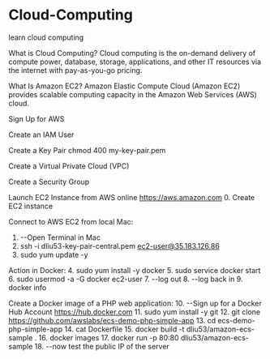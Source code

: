 # Cloud-Computing
learn cloud computing

What is Cloud Computing?
Cloud computing is the on-demand delivery of compute power, database, storage, applications, and other IT resources via the internet with pay-as-you-go pricing.

What Is Amazon EC2?
Amazon Elastic Compute Cloud (Amazon EC2) provides scalable computing capacity in the Amazon Web Services (AWS) cloud. 


Sign Up for AWS

Create an IAM User

Create a Key Pair
  chmod 400 my-key-pair.pem

Create a Virtual Private Cloud (VPC)

Create a Security Group



Launch EC2 Instance from AWS online https://aws.amazon.com
  0. Create EC2 instance
   
Connect to AWS EC2 from local Mac:
  1. --Open Terminal in Mac
  2. ssh -i dliu53-key-pair-central.pem ec2-user@35.183.126.86
  3. sudo yum update -y
  
Action in Docker:
  4. sudo yum install -y docker
  5. sudo service docker start
  6. sudo usermod -a -G docker ec2-user
  7. --log out
  8. --log back in
  9. docker info
  
Create a Docker image of a PHP web application:
  10. --Sign up for a Docker Hub Account https://hub.docker.com
  11. sudo yum install -y git
  12. git clone https://github.com/awslabs/ecs-demo-php-simple-app
  13. cd ecs-demo-php-simple-app
  14. cat Dockerfile
  15. docker build -t dliu53/amazon-ecs-sample .
  16. docker images
  17. docker run -p 80:80 dliu53/amazon-ecs-sample
  18. --now test the public IP of the server 
  
  
  
  
  
  
  






